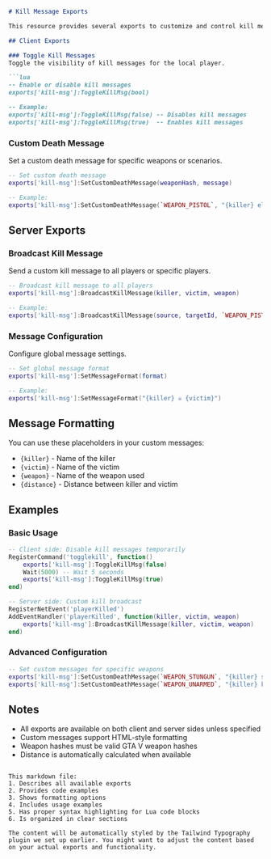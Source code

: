 ````markdown:routes/kill-msg/exports/+page.md
# Kill Message Exports

This resource provides several exports to customize and control kill messages in your server.

## Client Exports

### Toggle Kill Messages
Toggle the visibility of kill messages for the local player.

```lua
-- Enable or disable kill messages
exports['kill-msg']:ToggleKillMsg(bool)

-- Example:
exports['kill-msg']:ToggleKillMsg(false) -- Disables kill messages
exports['kill-msg']:ToggleKillMsg(true)  -- Enables kill messages
````

### Custom Death Message

Set a custom death message for specific weapons or scenarios.

```lua
-- Set custom death message
exports['kill-msg']:SetCustomDeathMessage(weaponHash, message)

-- Example:
exports['kill-msg']:SetCustomDeathMessage(`WEAPON_PISTOL`, "{killer} eliminated {victim} with style")
```

## Server Exports

### Broadcast Kill Message

Send a custom kill message to all players or specific players.

```lua
-- Broadcast kill message to all players
exports['kill-msg']:BroadcastKillMessage(killer, victim, weapon)

-- Example:
exports['kill-msg']:BroadcastKillMessage(source, targetId, `WEAPON_PISTOL`)
```

### Message Configuration

Configure global message settings.

```lua
-- Set global message format
exports['kill-msg']:SetMessageFormat(format)

-- Example:
exports['kill-msg']:SetMessageFormat("{killer} ☠️ {victim}")
```

## Message Formatting

You can use these placeholders in your custom messages:

- `{killer}` - Name of the killer
- `{victim}` - Name of the victim
- `{weapon}` - Name of the weapon used
- `{distance}` - Distance between killer and victim

## Examples

### Basic Usage

```lua
-- Client side: Disable kill messages temporarily
RegisterCommand('togglekill', function()
    exports['kill-msg']:ToggleKillMsg(false)
    Wait(5000) -- Wait 5 seconds
    exports['kill-msg']:ToggleKillMsg(true)
end)

-- Server side: Custom kill broadcast
RegisterNetEvent('playerKilled')
AddEventHandler('playerKilled', function(killer, victim, weapon)
    exports['kill-msg']:BroadcastKillMessage(killer, victim, weapon)
end)
```

### Advanced Configuration

```lua
-- Set custom messages for specific weapons
exports['kill-msg']:SetCustomDeathMessage(`WEAPON_STUNGUN`, "{killer} shocked {victim}")
exports['kill-msg']:SetCustomDeathMessage(`WEAPON_UNARMED`, "{killer} knocked out {victim}")
```

## Notes

- All exports are available on both client and server sides unless specified
- Custom messages support HTML-style formatting
- Weapon hashes must be valid GTA V weapon hashes
- Distance is automatically calculated when available

```

This markdown file:
1. Describes all available exports
2. Provides code examples
3. Shows formatting options
4. Includes usage examples
5. Has proper syntax highlighting for Lua code blocks
6. Is organized in clear sections

The content will be automatically styled by the Tailwind Typography plugin we set up earlier. You might want to adjust the content based on your actual exports and functionality.
```
